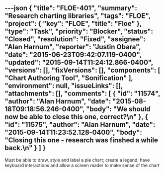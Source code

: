 ---json
{
  "title": "FLOE-401",
  "summary": "Research charting libraries",
  "tags": "FLOE",
  "project": {
    "key": "FLOE",
    "title": "Floe"
  },
  "type": "Task",
  "priority": "Blocker",
  "status": "Closed",
  "resolution": "Fixed",
  "assignee": "Alan Harnum",
  "reporter": "Justin Obara",
  "date": "2015-06-23T09:42:07.119-0400",
  "updated": "2015-09-14T11:24:12.866-0400",
  "versions": [],
  "fixVersions": [],
  "components": [
    "Chart Authoring Tool",
    "Sonification"
  ],
  "environment": null,
  "issueLinks": [],
  "attachments": [],
  "comments": [
    {
      "id": "11574",
      "author": "Alan Harnum",
      "date": "2015-08-18T09:18:56.246-0400",
      "body": "We should now be able to close this one, correct?\n"
    },
    {
      "id": "11575",
      "author": "Alan Harnum",
      "date": "2015-09-14T11:23:52.128-0400",
      "body": "Closing this one - research was finshed a while back.\n"
    }
  ]
}
---
Must be able to draw, style and label a pie chart; create a legend; have keyboard interactions and allow a screen reader to make sense of the chart

        